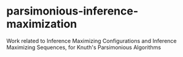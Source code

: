 # parsimonious-inference-maximization
Work related to Inference Maximizing Configurations and Inference Maximizing Sequences, for Knuth's Parsimonious Algorithms
